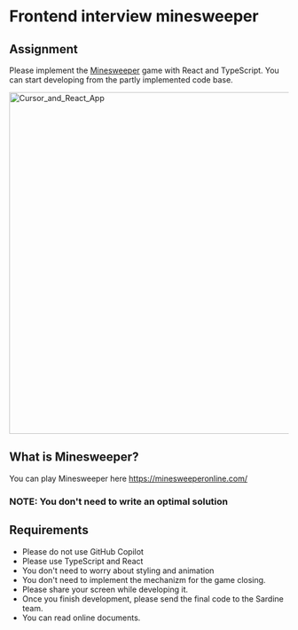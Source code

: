 # Frontend interview minesweeper

## Assignment

Please implement the [Minesweeper](https://minesweeperonline.com/) game with React and TypeScript. You can start developing from the partly implemented code base.

<img width="616" alt="Cursor_and_React_App" src="https://user-images.githubusercontent.com/1451339/136783206-d1a58203-514e-4fa4-ae62-ad9d25c251c9.png">

## What is Minesweeper?

You can play Minesweeper here https://minesweeperonline.com/

### NOTE: You don't need to write an optimal solution

## Requirements

- Please do not use GitHub Copilot
- Please use TypeScript and React
- You don't need to worry about styling and animation
- You don't need to implement the mechanizm for the game closing.
- Please share your screen while developing it.
- Once you finish development, please send the final code to the Sardine team.
- You can read online documents.
